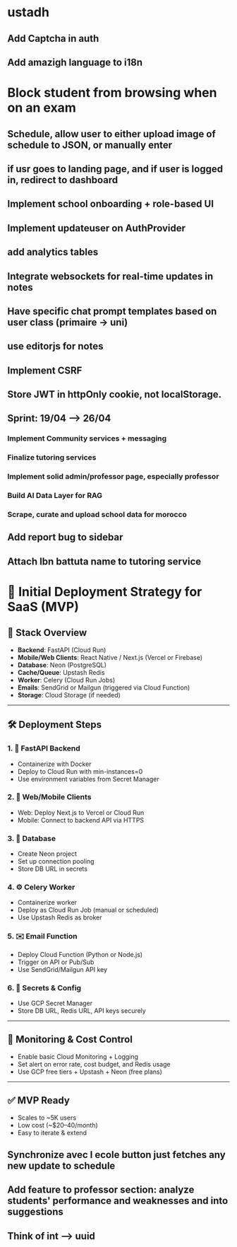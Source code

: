 # ustadh

## Add Captcha in auth
## Add amazigh language to i18n
# Block student from browsing when on an exam
## Schedule, allow user to either upload image of schedule to JSON, or manually enter
## if usr goes to landing page, and if user is logged in, redirect to dashboard

## Implement school onboarding + role-based UI
## Implement updateuser on AuthProvider
## add analytics tables
## Integrate websockets for real-time updates in notes
## Have specific chat prompt templates based on user class (primaire -> uni)
## use editorjs for notes
## Implement CSRF
## Store JWT in httpOnly cookie, not localStorage.

## Sprint: 19/04 --> 26/04
### Implement Community services + messaging
### Finalize tutoring services
### Implement solid admin/professor page, especially professor
### Build AI Data Layer for RAG
### Scrape, curate and upload school data for morocco
## Add report bug to sidebar
## Attach Ibn battuta name to tutoring service

# 🚀 Initial Deployment Strategy for SaaS (MVP)

## 🧱 Stack Overview
- **Backend**: FastAPI (Cloud Run)
- **Mobile/Web Clients**: React Native / Next.js (Vercel or Firebase)
- **Database**: Neon (PostgreSQL)
- **Cache/Queue**: Upstash Redis
- **Worker**: Celery (Cloud Run Jobs)
- **Emails**: SendGrid or Mailgun (triggered via Cloud Function)
- **Storage**: Cloud Storage (if needed)

---

## 🛠 Deployment Steps

### 1. 🚀 FastAPI Backend
- Containerize with Docker
- Deploy to Cloud Run with min-instances=0
- Use environment variables from Secret Manager

### 2. 📱 Web/Mobile Clients
- Web: Deploy Next.js to Vercel or Cloud Run
- Mobile: Connect to backend API via HTTPS

### 3. 🧠 Database
- Create Neon project
- Set up connection pooling
- Store DB URL in secrets

### 4. ⚙️ Celery Worker
- Containerize worker
- Deploy as Cloud Run Job (manual or scheduled)
- Use Upstash Redis as broker

### 5. ✉️ Email Function
- Deploy Cloud Function (Python or Node.js)
- Trigger on API or Pub/Sub
- Use SendGrid/Mailgun API key

### 6. 🔐 Secrets & Config
- Use GCP Secret Manager
- Store DB URL, Redis URL, API keys securely

---

## 🧪 Monitoring & Cost Control
- Enable basic Cloud Monitoring + Logging
- Set alert on error rate, cost budget, and Redis usage
- Use GCP free tiers + Upstash + Neon (free plans)

---

## ✅ MVP Ready
- Scales to ~5K users
- Low cost (~$20–40/month)
- Easy to iterate & extend

## Synchronize avec l ecole button just fetches any new update to schedule
## Add feature to professor section: analyze students' performance and weaknesses and into suggestions
## Think of int --> uuid
